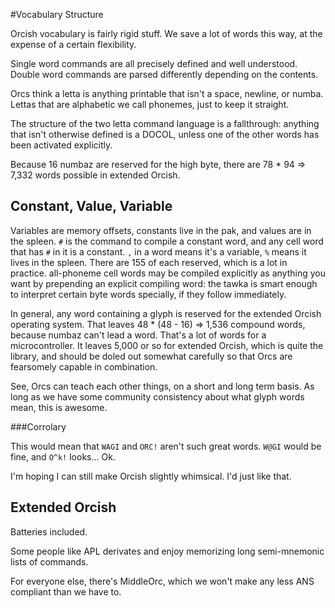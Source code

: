 #Vocabulary Structure

Orcish vocabulary is fairly rigid stuff. We save a lot of words this way, at the expense of a certain flexibility. 

Single word commands are all precisely defined and well understood. Double word commands are parsed differently depending on the contents.

Orcs think a letta is anything printable that isn't a space, newline, or numba. Lettas that are alphabetic we call phonemes, just to keep it straight. 

The structure of the two letta command language is a fallthrough: anything that isn't otherwise defined is a DOCOL, unless one of the other words has been activated explicitly. 

Because 16 numbaz are reserved for the high byte, there are 78 * 94 => 7,332 words possible in extended Orcish. 

## Constant, Value, Variable

Variables are memory offsets, constants live in the pak, and values are in the spleen. `#` is the command to compile a constant word, and any cell word that has `#` in it is a constant. `,` in a word means it's a variable, `%` means it lives in the spleen. There are 155 of each reserved, which is a lot in practice. all-phoneme cell words may be compiled explicitly as anything you want by prepending an explicit compiling word: the tawka is smart enough to interpret certain byte words specially, if they follow immediately. 

In general, any word containing a glyph is reserved for the extended Orcish operating system. That leaves 48 * (48 - 16) => 1,536 compound words, because numbaz can't lead a word. That's a lot of words for a microcontroller. It leaves 5,000 or so for extended Orcish, which is quite the library, and should be doled out somewhat carefully so that Orcs are fearsomely capable in combination. 

See, Orcs can teach each other things, on a short and long term basis. As long as we have some community consistency about what glyph words mean, this is awesome. 

###Corrolary

This would mean that `WAGI` and `ORC!` aren't such great words. `W@GI` would be fine, and `O^k!` looks... Ok.

I'm hoping I can still make Orcish slightly whimsical. I'd just like that. 

## Extended Orcish

Batteries included.

Some people like APL derivates and enjoy memorizing long semi-mnemonic lists of commands.

For everyone else, there's MiddleOrc, which we won't make any less ANS compliant than we have to. 

